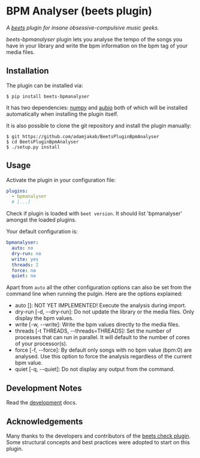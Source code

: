 # BPM Analyser (beets plugin)

*A [beets](https://github.com/beetbox/beets) plugin for insane obsessive-compulsive music geeks.*

*beets-bpmanalyser* plugin lets you analyse the tempo of the songs you have in your library and write the bpm information on the bpm tag of your media files.


## Installation
The plugin can be installed via:

```shell script
$ pip install beets-bpmanalyser
```

It has two dependencies: [numpy](https://pypi.org/project/numpy/) and [aubio](https://pypi.org/project/aubio/) both of which will be installed automatically when installing the plugin itself.

It is also possible to clone the git repository and install the plugin manually:

```shell script
$ git https://github.com/adamjakab/BeetsPluginBpmAnalyser
$ cd BeetsPluginBpmAnalyser
$ ./setup.py install
```


## Usage
Activate the plugin in your configuration file:

```yaml
plugins:
  - bpmanalyser
  # [...]
```

Check if plugin is loaded with `beet version`. It should list 'bpmanalyser' amongst the loaded plugins.

Your default configuration is:
```yaml
bpmanalyser:
  auto: no
  dry-run: no
  write: yes
  threads: 2
  force: no
  quiet: no
```

Apart from `auto` all the other configuration options can also be set from the command line when running the pulgin. Here are the options explained:

- auto []: NOT YET IMPLEMENTED! Execute the analysis during import.
- dry-run [-d, --dry-run]: Do not update the library or the media files. Only display the bpm values.
- write [-w, --write]: Write the bpm values directly to the media files.
- threads [-t THREADS, --threads=THREADS]: Set the number of processes that can run in parallel. It will default to the number of cores of your processor(s).
- force [-f, --force]: By default only songs with no bpm value (bpm:0) are analysed. Use this option to force the analysis regardless of the current bpm value.
- quiet [-q, --quiet]: Do not display any output from the command.


## Development Notes 
Read the [development](./DEVELOPMENT.md) docs.


## Acknowledgements
Many thanks to the developers and contributors of the [beets check plugin](https://github.com/geigerzaehler/beets-check). Some structural concepts and best practices were adopted to start on this plugin. 

